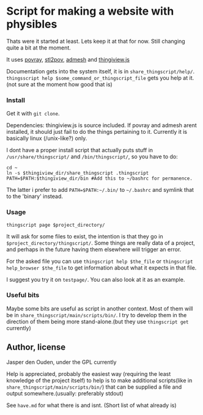 
# Script for making a website with physibles
Thats were it started at least. Lets keep it at that for now. 
Still changing quite a bit at the moment.

It uses [povray](http://povray.org/), [stl2pov](http://rsmith.home.xs4all.nl/software/py-stl-stl2pov.html"),
[admesh](http://www.varlog.com/admesh-htm) 
and [thingiview.js](https://github.com/tbuser/thingiview.js)

Documentation gets into the system itself, it is in `share_thingscript/help/`.
`thingsscript help $some_command_or_thingscript_file` gets you help at it.
(not sure at the moment how good that is)

### Install
Get it with `git clone`.

Dependencies: thingiview.js is source included. If povray and admesh arent
installed, it should just fail to do the things pertaining to it. Currently it 
is basically linux (/unix-like?) only.

I dont have a proper install script that actually puts stuff in
`/usr/share/thingscript/` and `/bin/thingscript/`, so you have to do:

    cd ~
    ln -s $thingiview_dir/share_thingscript .thingscript
    PATH=$PATH:$thingiview_dir/bin #Add this to ~/bashrc for permanence.

The latter i prefer to add `PATH=$PATH:~/.bin/` to `~/.bashrc` and symlink that
to the 'binary' instead.

### Usage
    
    thingscript page $project_directory/

It will ask for some files to exist, the intention is that they go in 
`$project_directory/thingscript/`. Some things are really data of a project,
and perhaps in the future having them elsewhere will trigger an error.

For the asked file you can use `thingscript help $the_file` or
`thingscript help_browser $the_file` to get information about what it expects
in that file.

I suggest you try it on `testpage/`. You can also look at it as an example.

### Useful bits
Maybe some bits are useful as script in another context. Most of them will be in
`share_thingscript/main/scripts/bin/`. I try to develop them in the direction
of them being more stand-alone.(but they use `thingscript get` currently)

## Author, license
Jasper den Ouden, under the GPL currently

Help is appreciated, probably the easiest way
(requiring the least knowledge of the project itself) to help is to make
additional scripts(like in `share_thingscript/main/scripts/bin/`) that can
be supplied a file and output somewhere.(usually: preferably stdout)

See `have.md` for what there is and isnt. (Short list of what already is)
